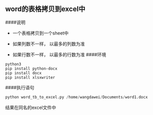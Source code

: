## word的表格拷贝到excel中

####说明
- 一个表格拷贝到一个sheet中

- 如果列数不一样， 以最多的列数为准

- 如果行数不一样， 以最多的行数为准
####环境
```shell script
python3
pip install python-docx
pip install docx
pip install xlsxwriter
```

####执行语句
```python
python word_tb_to_excel.py /home/wangdawei/Documents/word1.docx
```
结果在同名的excel文件中